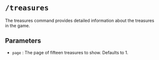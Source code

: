 # `/treasures`

The treasures command provides detailed information about the treasures in the game.

## Parameters

- `page` : The page of fifteen treasures to show. Defaults to 1.
